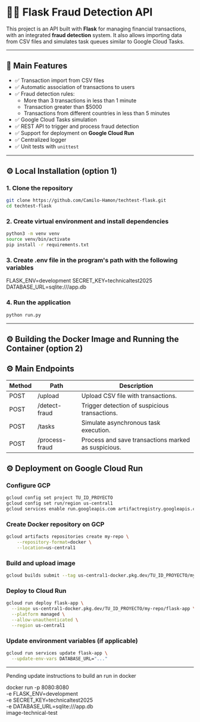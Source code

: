 # 🕵️‍♂️ Flask Fraud Detection API

This project is an API built with **Flask** for managing financial transactions, with an integrated **fraud detection** system. It also allows importing data from CSV files and simulates task queues similar to Google Cloud Tasks.

---

## 🚀 Main Features

- ✅ Transaction import from CSV files
- ✅ Automatic association of transactions to users
- ✅ Fraud detection rules:
  - More than 3 transactions in less than 1 minute
  - Transaction greater than $5000
  - Transactions from different countries in less than 5 minutes
- ✅ Google Cloud Tasks simulation
- ✅ REST API to trigger and process fraud detection
- ✅ Support for deployment on **Google Cloud Run**
- ✅ Centralized logger
- ✅ Unit tests with `unittest`

---

## ⚙️ Local Installation (option 1)

### 1. Clone the repository

```bash
git clone https://github.com/Camilo-Hamon/techtest-flask.git
cd techtest-flask
```


### 2. Create virtual environment and install dependencies

```bash
python3 -m venv venv
source venv/bin/activate
pip install -r requirements.txt
```

### 3. Create .env file in the program's path with the following variables
FLASK_ENV=development
SECRET_KEY=technicaltest2025
DATABASE_URL=sqlite:///app.db

### 4. Run the application
```bash
python run.py
```

---

## ⚙️ Building the Docker Image and Running the Container (option 2)

## ⚙️ Main Endpoints

| Method | Path          | Description                                    |
|--------|---------------|------------------------------------------------|
| POST   | /upload       | Upload CSV file with transactions.         |
| POST   | /detect-fraud | Trigger detection of suspicious transactions. |
| POST   | /tasks        | Simulate asynchronous task execution.        |
| POST   | /process-fraud| Process and save transactions marked as suspicious. |

## ⚙️ Deployment on Google Cloud Run

### Configure GCP

```bash
gcloud config set project TU_ID_PROYECTO
gcloud config set run/region us-central1
gcloud services enable run.googleapis.com artifactregistry.googleapis.com
```
### Create Docker repository on GCP

```bash
gcloud artifacts repositories create my-repo \
    --repository-format=docker \
    --location=us-central1
```

### Build and upload image

```bash
gcloud builds submit --tag us-central1-docker.pkg.dev/TU_ID_PROYECTO/my-repo/flask-app
```

### Deploy to Cloud Run

```bash
gcloud run deploy flask-app \
  --image us-central1-docker.pkg.dev/TU_ID_PROYECTO/my-repo/flask-app \
  --platform managed \
  --allow-unauthenticated \
  --region us-central1

```

### Update environment variables (if applicable)

```bash
gcloud run services update flask-app \
  --update-env-vars DATABASE_URL="..."
```



---

Pending update instructions to build an run in docker

docker run -p 8080:8080 \
    -e FLASK_ENV=development \
    -e SECRET_KEY=technicaltest2025 \
    -e DATABASE_URL=sqlite:///app.db \
    image-technical-test